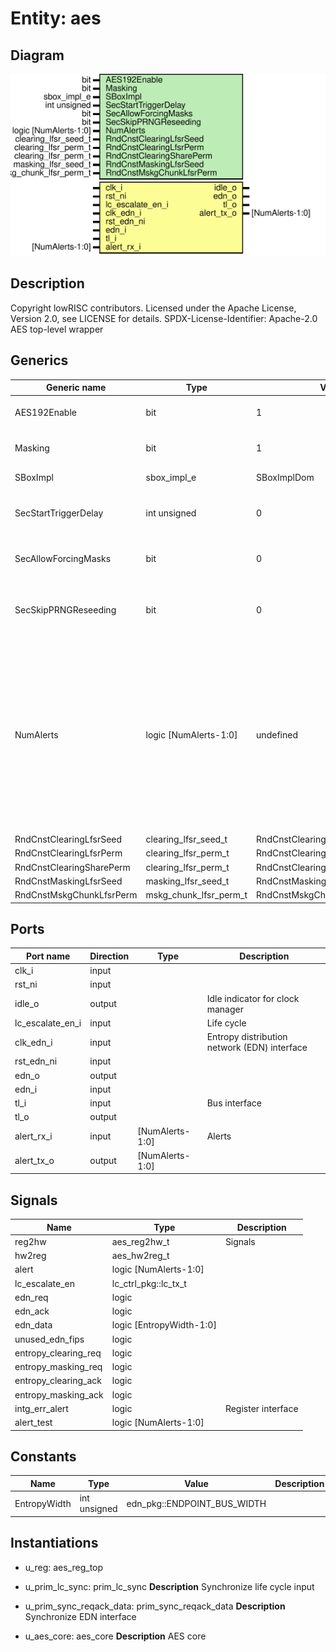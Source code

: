 # Entity: aes
## Diagram
![Diagram](aes.svg "Diagram")
## Description
Copyright lowRISC contributors.
 Licensed under the Apache License, Version 2.0, see LICENSE for details.
 SPDX-License-Identifier: Apache-2.0
 AES top-level wrapper
 
## Generics
| Generic name             | Type                   | Value                           | Description                                                                                                                                                                        |
| ------------------------ | ---------------------- | ------------------------------- | ---------------------------------------------------------------------------------------------------------------------------------------------------------------------------------- |
| AES192Enable             | bit                    | 1                               | Can be 0 (disable), or 1 (enable).                                                                                                                                                 |
| Masking                  | bit                    | 1                               | Can be 0 (no masking), or                                                                                                                                                          |
| SBoxImpl                 | sbox_impl_e            | SBoxImplDom                     | See aes_pkg.sv                                                                                                                                                                     |
| SecStartTriggerDelay     | int unsigned           | 0                               | Manual start trigger delay, useful for                                                                                                                                             |
| SecAllowForcingMasks     | bit                    | 0                               | Allow forcing masks to 0 using                                                                                                                                                     |
| SecSkipPRNGReseeding     | bit                    | 0                               | The current SCA setup doesn't provide enough                                                                                                                                       |
| NumAlerts                | logic [NumAlerts-1:0]  | undefined                       | resources to implement the infrastucture required for PRNG reseeding (CSRNG, EDN). To enable SCA resistance evaluations, we need to skip reseeding requests. Useful for SCA only.  |
| RndCnstClearingLfsrSeed  | clearing_lfsr_seed_t   | RndCnstClearingLfsrSeedDefault  |                                                                                                                                                                                    |
| RndCnstClearingLfsrPerm  | clearing_lfsr_perm_t   | RndCnstClearingLfsrPermDefault  |                                                                                                                                                                                    |
| RndCnstClearingSharePerm | clearing_lfsr_perm_t   | RndCnstClearingSharePermDefault |                                                                                                                                                                                    |
| RndCnstMaskingLfsrSeed   | masking_lfsr_seed_t    | RndCnstMaskingLfsrSeedDefault   |                                                                                                                                                                                    |
| RndCnstMskgChunkLfsrPerm | mskg_chunk_lfsr_perm_t | RndCnstMskgChunkLfsrPermDefault |                                                                                                                                                                                    |
## Ports
| Port name        | Direction | Type            | Description                                  |
| ---------------- | --------- | --------------- | -------------------------------------------- |
| clk_i            | input     |                 |                                              |
| rst_ni           | input     |                 |                                              |
| idle_o           | output    |                 | Idle indicator for clock manager             |
| lc_escalate_en_i | input     |                 | Life cycle                                   |
| clk_edn_i        | input     |                 | Entropy distribution network (EDN) interface |
| rst_edn_ni       | input     |                 |                                              |
| edn_o            | output    |                 |                                              |
| edn_i            | input     |                 |                                              |
| tl_i             | input     |                 | Bus interface                                |
| tl_o             | output    |                 |                                              |
| alert_rx_i       | input     | [NumAlerts-1:0] | Alerts                                       |
| alert_tx_o       | output    | [NumAlerts-1:0] |                                              |
## Signals
| Name                 | Type                       | Description         |
| -------------------- | -------------------------- | ------------------- |
| reg2hw               | aes_reg2hw_t               | Signals             |
| hw2reg               | aes_hw2reg_t               |                     |
| alert                | logic      [NumAlerts-1:0] |                     |
| lc_escalate_en       | lc_ctrl_pkg::lc_tx_t       |                     |
| edn_req              | logic                      |                     |
| edn_ack              | logic                      |                     |
| edn_data             | logic   [EntropyWidth-1:0] |                     |
| unused_edn_fips      | logic                      |                     |
| entropy_clearing_req | logic                      |                     |
| entropy_masking_req  | logic                      |                     |
| entropy_clearing_ack | logic                      |                     |
| entropy_masking_ack  | logic                      |                     |
| intg_err_alert       | logic                      | Register interface  |
| alert_test           | logic [NumAlerts-1:0]      |                     |
## Constants
| Name         | Type         | Value                       | Description |
| ------------ | ------------ | --------------------------- | ----------- |
| EntropyWidth | int unsigned | edn_pkg::ENDPOINT_BUS_WIDTH |             |
## Instantiations
- u_reg: aes_reg_top
- u_prim_lc_sync: prim_lc_sync
**Description**
Synchronize life cycle input

- u_prim_sync_reqack_data: prim_sync_reqack_data
**Description**
Synchronize EDN interface

- u_aes_core: aes_core
**Description**
AES core

